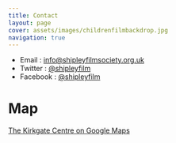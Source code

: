 ```yaml
---
title: Contact
layout: page
cover: assets/images/childrenfilmbackdrop.jpg
navigation: true
---
```


<ul>
  <li>Email <i class="fa fa-envelope-o"></i>: <a style="display:inline" href="mailto:info@shipleyfilmsociety.org.uk">info@shipleyfilmsociety.org.uk</a></li>
  <li>Twitter <i class="fa fa-twitter"></i>: <a style="display:inline" href="http://twitter.com/shipleyfilm" title="Find us on Twitter">@shipleyfilm</a></li>  
  <li>Facebook <i class="fa fa-facebook"></i>: <a style="display:inline" href="http://facebook.com/shipleyfilm" title="Find us on Facebook">@shipleyfilm</a></li>
</ul>


# Map

<a href="https://www.google.co.uk/maps/place/Kirkgate+Centre/@53.8339731,-1.7811685,17z/data=!4m2!3m1!1s0x0000000000000000:0xca1123ec9aa18c59">The Kirkgate Centre on Google Maps</a>  





